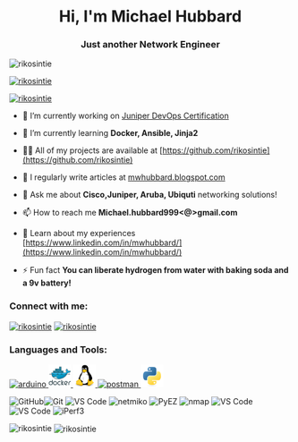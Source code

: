 <h1 align="center">Hi, I'm Michael Hubbard</h1>
<h3 align="center">Just another Network Engineer</h3>

<p align="left"> <img src="https://komarev.com/ghpvc/?username=rikosintie&label=Profile%20views&color=0e75b6&style=flat" alt="rikosintie" /> </p>

<p align="left"> <a href="https://github.com/ryo-ma/github-profile-trophy"><img src="https://github-profile-trophy.vercel.app/?username=rikosintie" alt="rikosintie" /></a> </p>

<p align="left"> <a href="https://twitter.com/rikosintie" target="blank"><img src="https://img.shields.io/twitter/follow/rikosintie?logo=twitter&style=for-the-badge" alt="rikosintie" /></a> </p>

- 🔭 I’m currently working on [Juniper DevOps Certification](https://github.com/rikosintie/Juniper-DevOps)

- 🌱 I’m currently learning **Docker, Ansible, Jinja2**

- 👨‍💻 All of my projects are available at [https://github.com/rikosintie](https://github.com/rikosintie)

- 📝 I regularly write articles at [mwhubbard.blogspot.com](mwhubbard.blogspot.com)

- 💬 Ask me about **Cisco,Juniper, Aruba, Ubiquti** networking solutions!

- 📫 How to reach me **Michael.hubbard999<@>gmail.com**

- 📄 Learn about my experiences [https://www.linkedin.com/in/mwhubbard/](https://www.linkedin.com/in/mwhubbard/)

- ⚡ Fun fact **You can liberate hydrogen from water with baking soda and a 9v battery!**

<h3 align="left">Connect with me:</h3>
<p align="left">
<a href="https://dev.to/rikosintie" target="blank"><img align="center" src="https://raw.githubusercontent.com/rahuldkjain/github-profile-readme-generator/master/src/images/icons/Social/devto.svg" alt="rikosintie" height="30" width="40" /></a>
<a href="https://twitter.com/rikosintie" target="blank"><img align="center" src="https://raw.githubusercontent.com/rahuldkjain/github-profile-readme-generator/master/src/images/icons/Social/twitter.svg" alt="rikosintie" height="30" width="40" /></a>
</p>

<h3 align="left">Languages and Tools:</h3>
<p align="left"> <a href="https://www.arduino.cc/" target="_blank" rel="noreferrer"> <img src="https://cdn.worldvectorlogo.com/logos/arduino-1.svg" alt="arduino" width="40" height="40"/> </a> <a href="https://www.docker.com/" target="_blank" rel="noreferrer"> <img src="https://raw.githubusercontent.com/devicons/devicon/master/icons/docker/docker-original-wordmark.svg" alt="docker" width="40" height="40"/> </a> <a href="https://www.linux.org/" target="_blank" rel="noreferrer"> <img src="https://raw.githubusercontent.com/devicons/devicon/master/icons/linux/linux-original.svg" alt="linux" width="40" height="40"/> </a> <a href="https://postman.com" target="_blank" rel="noreferrer"> <img src="https://www.vectorlogo.zone/logos/getpostman/getpostman-icon.svg" alt="postman" width="40" height="40"/> </a> <a href="https://www.python.org" target="_blank" rel="noreferrer"> <img src="https://raw.githubusercontent.com/devicons/devicon/master/icons/python/python-original.svg" alt="python" width="40" height="40"/> </a> </p>

<img src="https://img.shields.io/badge/GitHub-Orange?style=for-the-badge" alt="GitHub" data-canonical-src="https://img.shields.io/badge/GitHub-Orange?style=for-the-badge;logoColor=white" style="max-width: 95%;"><img src="https://camo.githubusercontent.com/324ecb8e3920e6c4826b60f2afd553c8a1b6ea87782030de0eaa65bb8c8b2919/68747470733a2f2f696d672e736869656c64732e696f2f62616467652f2d4769742d4630353033323f7374796c653d666f722d7468652d6261646765266c6f676f3d676974266c6f676f436f6c6f723d7768697465" alt="Git" data-canonical-src="https://img.shields.io/badge/-Git-F05032?style=for-the-badge&amp;logo=git&amp;logoColor=white" style="max-width: 95%;">
<img src="https://img.shields.io/badge/VS Code-blue?style=for-the-badge" alt="VS Code" data-canonical-src="https://img.shields.io/badge/VS-Code-blue?style=for-the-badge;logoColor=white" style="max-width: 100%;">
<img src="https://img.shields.io/badge/netmiko-brightgreen?style=for-the-badge" alt="netmiko" data-canonical-src="https://img.shields.io/badge/netmiko-brightgreen?style=for-the-badge;logoColor=white" style="max-width: 100%;">
<img src="https://img.shields.io/badge/PyEZ-Orange?style=for-the-badge" alt="PyEZ" data-canonical-src="https://img.shields.io/badge/PyEZ-Orange?style=for-the-badge;logoColor=white" style="max-width: 100%;">
<img src="https://img.shields.io/badge/nmap-important?style=for-the-badge" alt="nmap" data-canonical-src="https://img.shields.io/badge/nmap-important?style=for-the-badge;logoColor=white" style="max-width: 100%;">
<img src="https://img.shields.io/badge/PowerShell-yellow?style=for-the-badge" alt="VS Code" data-canonical-src="https://img.shields.io/badge/nmap-yellow?style=for-the-badge;logoColor=white" style="max-width: 100%;">
<img src="https://img.shields.io/badge/WireShark-green?style=for-the-badge" alt="VS Code" data-canonical-src="https://img.shields.io/badge/-nmap-green?style=for-the-badge;logoColor=white" style="max-width: 100%;">
<img src="https://img.shields.io/badge/iPerf3-Orange?style=for-the-badge" alt="iPerf3" data-canonical-src="https://img.shields.io/badge/iPerf3-Orange?style=for-the-badge;logoColor=white" style="max-width: 100%;">

<p><img align="left" src="https://github-readme-stats.vercel.app/api/top-langs?username=rikosintie&show_icons=true&locale=en&layout=compact" alt="rikosintie" /></p>

<p>&nbsp;<img align="center" src="https://github-readme-stats.vercel.app/api?username=rikosintie&show_icons=true&locale=en" alt="rikosintie" /></p>
